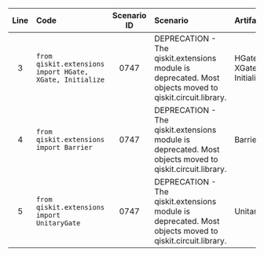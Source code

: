 | Line | Code | Scenario ID | Scenario | Artifact | Refactoring |
| :--: | :--- | :---------: | :------- | :------- | :---------- |
| 3 | `from qiskit.extensions import HGate, XGate, Initialize` | 0747 | DEPRECATION - The qiskit.extensions module is deprecated. Most objects moved to qiskit.circuit.library. | HGate, XGate, Initialize | `from qiskit.circuit.library import HGate, XGate, Initialize` |
| 4 | `from qiskit.extensions import Barrier` | 0747 | DEPRECATION - The qiskit.extensions module is deprecated. Most objects moved to qiskit.circuit.library. | Barrier | `from qiskit.circuit.library import Barrier` |
| 5 | `from qiskit.extensions import UnitaryGate` | 0747 | DEPRECATION - The qiskit.extensions module is deprecated. Most objects moved to qiskit.circuit.library. | UnitaryGate | `from qiskit.circuit.library import UnitaryGate` |
